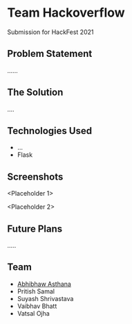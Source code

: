 # Team Hackoverflow

Submission for HackFest 2021

## Problem Statement

......

## The Solution

....

## Technologies Used

- ...
- Flask

## Screenshots

<Placeholder 1>

<Placeholder 2>

## Future Plans

.....

## Team

- [Abhibhaw Asthana](https://github.com/abhibhaw)
- Pritish Samal
- Suyash Shrivastava
- Vaibhav Bhatt
- Vatsal Ojha
